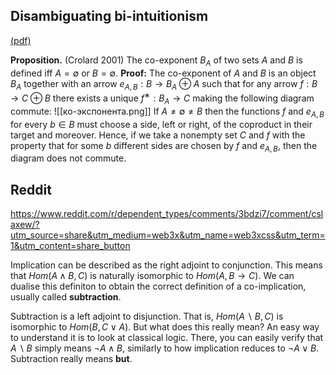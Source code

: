 ## Disambiguating bi-intuitionism
[(pdf)](http://profs.sci.univr.it/~bellin/IMLA07042013.pdf)

**Proposition.** (Crolard 2001) The co-exponent $B_A$ of two sets $A$ and $B$ is defined iff $A = ∅$ or $B = ∅$.
**Proof:** The co-exponent of $A$ and $B$ is an object $B_A$ together with an arrow $e_{A,B}: B → B_A ⊕ A$ such that for any arrow $f : B → C ⊕ B$ there exists a unique $f^∗ : B_A → C$ making the following diagram commute: 
![[ко-экспонента.png]]
If $A \neq ∅ \neq B$ then the functions $f$ and $e_{A,B}$ for every $b ∈ B$ must choose a side, left or right, of the coproduct in their target and moreover. Hence, if we take a nonempty set $C$ and $f$ with the property that for some $b$ different sides are chosen by $f$ and $e_{A,B}$, then the diagram does not commute.

## Reddit
https://www.reddit.com/r/dependent_types/comments/3bdzi7/comment/cslaxew/?utm_source=share&utm_medium=web3x&utm_name=web3xcss&utm_term=1&utm_content=share_button

Implication can be described as the right adjoint to conjunction. This means that $Hom(A∧B,C)$ is naturally isomorphic to $Hom(A,B→C)$. We can dualise this definiton to obtain the correct definition of a co-implication, usually called **subtraction**.

Subtraction is a left adjoint to disjunction. That is, $Hom(A\backslash B,C)$ is isomorphic to $Hom(B,C∨A)$. But what does this really mean? An easy way to understand it is to look at classical logic. There, you can easily verify that $A\backslash B$ simply means $¬A∧B$, similarly to how implication reduces to $¬A∨B$. Subtraction really means **but**.